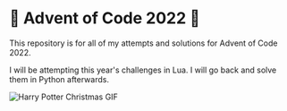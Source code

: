 # 🎄 Advent of Code 2022 🎄
This repository is for all of my attempts and solutions for Advent of Code 2022.

I will be attempting this year's challenges in Lua. I will go back and solve them in Python afterwards.

![Harry Potter Christmas GIF](https://media3.giphy.com/media/5SRPnFvRG918k/giphy.gif?cid=790b7611e130c582d6bb6fc88f98a9cfbf52242e6080cc5b&rid=giphy.gif)
